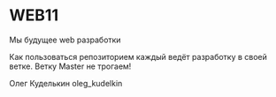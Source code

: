 # WEB11
Мы будущее web разработки


Как пользоваться репозиторием
каждый ведёт разработку в своей ветке.
Ветку Master не трогаем!


Олег Куделькин oleg_kudelkin